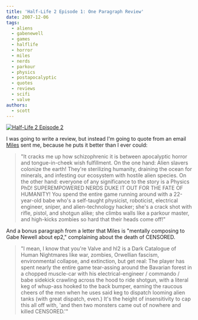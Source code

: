 ```yaml
---
title: 'Half-Life 2 Episode 1: One Paragraph Review'
date: 2007-12-06
tags:
  - aliens
  - gabenewell
  - games
  - halflife
  - horror
  - miles
  - nerds
  - parkour
  - physics
  - postapocalyptic
  - quotes
  - reviews
  - scifi
  - valve
authors:
  - scott
---
```


[![Half-Life 2 Episode 2](/images/2091149035_4f4eb739a2.jpg)](http://www.flickr.com/photos/spaceninja/2091149035/)

I was going to write a review, but instead I'm going to quote from an email [Miles](http://isometric.sixsided.org/) sent me, because he puts it better than I ever could:

> "It cracks me up how schizophrenic it is between apocalyptic horror and tongue-in-cheek wish fulfillment. On the one hand: Alien slavers colonize the earth! They're sterilizing humanity, draining the ocean for minerals, and infesting our ecosystem with hostile alien species. On the other hand: everyone of any significance to the story is a Physics PhD! SUPEREMPOWERED NERDS DUKE IT OUT FOR THE FATE OF HUMANITY! You spend the entire game running around with a 22-year-old babe who's a self-taught physicist, roboticist, electrical engineer, sniper, and alien-technology hacker; she's a crack shot with rifle, pistol, and shotgun alike; she climbs walls like a parkour master, and high-kicks zombies so hard that their heads come off!"

And a bonus paragraph from a letter that Miles is "mentally composing to Gabe Newell about ep2," complaining about the death of CENSORED.

> "I mean, I know that you're Valve and hl2 is a Dark Catalogue of Human Nightmares like war, zombies, Orwellian fascism, environmental collapse, and extinction, but get real: The player has spent nearly the entire game tear-assing around the Bavarian forest in a chopped muscle-car with his electrical-engineer / commando / babe sidekick crawling across the hood to ride shotgun, with a literal keg of whup-ass hooked to the back bumper, earning the raucous cheers of the men when he uses said keg to dispatch looming alien tanks (with great dispatch, even.) It's the height of insensitivity to cap this all off with, 'and then two monsters came out of nowhere and killed CENSORED.'"
